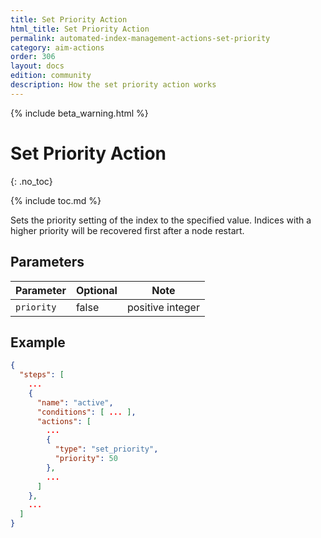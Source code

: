```yaml
---
title: Set Priority Action
html_title: Set Priority Action
permalink: automated-index-management-actions-set-priority
category: aim-actions
order: 306
layout: docs
edition: community
description: How the set priority action works
---
```

<!--- Copyright 2023 floragunn GmbH -->

{% include beta_warning.html %}

# Set Priority Action
{: .no_toc}

{% include toc.md %}

Sets the priority setting of the index to the specified value.
Indices with a higher priority will be recovered first after a node restart.

## Parameters

| Parameter  | Optional | Note             |
|------------|----------|------------------|
| `priority` | false    | positive integer |

## Example

```json
{
  "steps": [
    ...
    {
      "name": "active",
      "conditions": [ ... ],
      "actions": [
        ...
        {
          "type": "set_priority",
          "priority": 50
        },
        ...
      ]
    },
    ...
  ]
}
```